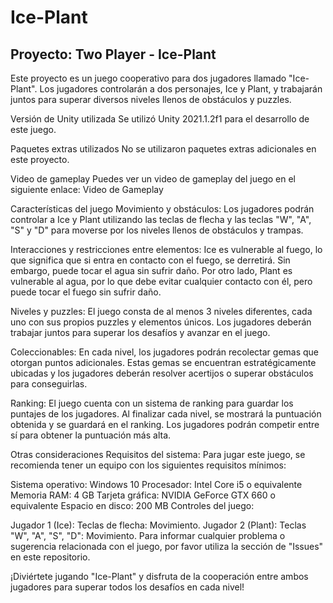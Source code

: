 # Ice-Plant
## Proyecto: Two Player - Ice-Plant
Este proyecto es un juego cooperativo para dos jugadores llamado "Ice-Plant". Los jugadores controlarán a dos personajes, Ice y Plant, y trabajarán juntos para superar diversos niveles llenos de obstáculos y puzzles.

Versión de Unity utilizada
Se utilizó Unity 2021.1.2f1 para el desarrollo de este juego.

Paquetes extras utilizados
No se utilizaron paquetes extras adicionales en este proyecto.

Video de gameplay
Puedes ver un video de gameplay del juego en el siguiente enlace: Video de Gameplay

Características del juego
Movimiento y obstáculos: Los jugadores podrán controlar a Ice y Plant utilizando las teclas de flecha y las teclas "W", "A", "S" y "D" para moverse por los niveles llenos de obstáculos y trampas.

Interacciones y restricciones entre elementos: Ice es vulnerable al fuego, lo que significa que si entra en contacto con el fuego, se derretirá. Sin embargo, puede tocar el agua sin sufrir daño. Por otro lado, Plant es vulnerable al agua, por lo que debe evitar cualquier contacto con él, pero puede tocar el fuego sin sufrir daño.

Niveles y puzzles: El juego consta de al menos 3 niveles diferentes, cada uno con sus propios puzzles y elementos únicos. Los jugadores deberán trabajar juntos para superar los desafíos y avanzar en el juego.

Coleccionables: En cada nivel, los jugadores podrán recolectar gemas que otorgan puntos adicionales. Estas gemas se encuentran estratégicamente ubicadas y los jugadores deberán resolver acertijos o superar obstáculos para conseguirlas.

Ranking: El juego cuenta con un sistema de ranking para guardar los puntajes de los jugadores. Al finalizar cada nivel, se mostrará la puntuación obtenida y se guardará en el ranking. Los jugadores podrán competir entre sí para obtener la puntuación más alta.

Otras consideraciones
Requisitos del sistema: Para jugar este juego, se recomienda tener un equipo con los siguientes requisitos mínimos:

Sistema operativo: Windows 10
Procesador: Intel Core i5 o equivalente
Memoria RAM: 4 GB
Tarjeta gráfica: NVIDIA GeForce GTX 660 o equivalente
Espacio en disco: 200 MB
Controles del juego:

Jugador 1 (Ice):
Teclas de flecha: Movimiento.
Jugador 2 (Plant):
Teclas "W", "A", "S", "D": Movimiento.
Para informar cualquier problema o sugerencia relacionada con el juego, por favor utiliza la sección de "Issues" en este repositorio.

¡Diviértete jugando "Ice-Plant" y disfruta de la cooperación entre ambos jugadores para superar todos los desafíos en cada nivel!
